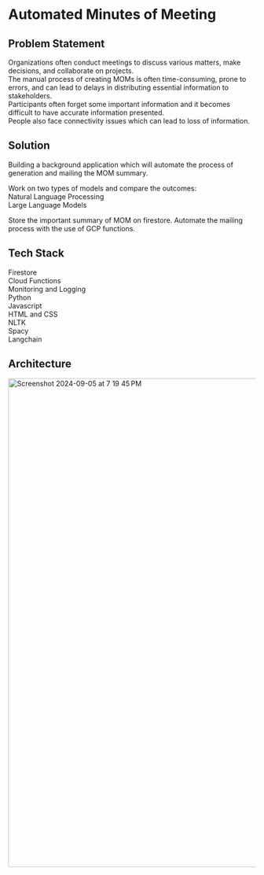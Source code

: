 
# Automated Minutes of Meeting



## Problem Statement
Organizations often conduct meetings to discuss various matters, make decisions, and collaborate on projects. \
The manual process of creating MOMs is often time-consuming, prone to errors, and can lead to delays in distributing essential information to stakeholders. \
Participants often forget some important information and it becomes difficult to have accurate information presented. \
People also face connectivity issues which can lead to loss of information. 


## Solution
Building a background application which will automate the process of generation and mailing the MOM summary.

Work on two types of models and compare the outcomes:\
Natural Language Processing\
Large Language Models 

Store the important summary of MOM on firestore.
Automate the mailing process with the use of GCP functions.


## Tech Stack
Firestore \
Cloud Functions \
Monitoring and Logging \
Python \
Javascript \
HTML and CSS \
NLTK \
Spacy \
Langchain

## Architecture
<img width="994" alt="Screenshot 2024-09-05 at 7 19 45 PM" src="https://github.com/user-attachments/assets/83bf517a-e750-4b6f-80d6-959ffb876f37">
